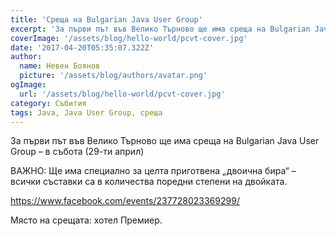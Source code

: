 ```yaml
---
title: 'Среща на Bulgarian Java User Group'
excerpt: 'За първи път във Велико Търново ще има среща на Bulgarian Java User Group – в събота (29-ти април)'
coverImage: '/assets/blog/hello-world/pcvt-cover.jpg'
date: '2017-04-20T05:35:07.322Z'
author:
  name: Невен Боянов
  picture: '/assets/blog/authors/avatar.png'
ogImage:
  url: '/assets/blog/hello-world/pcvt-cover.jpg'
category: Събития
tags: Java, Java User Group, среща
---
```


За първи път във Велико Търново ще има среща на Bulgarian Java User Group – в събота (29-ти април)

ВАЖНО: Ще има специално за целта приготвена „двоична бира“ – всички съставки са в количества поредни степени на двойката.

https://www.facebook.com/events/237728023369299/

Място на срещата: хотел Премиер.
